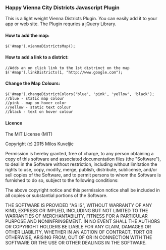 <h3>Happy Vienna City Districts Javascript Plugin</h3>

This is a light weight Vienna Districts Plugin. You can easily add it to your app or web site. The Plugin requries a jQuery Library.<br/>

<h4>How to add the map:</h4>

<pre><code>$('#map').viennaDistrictsMap();</code></pre>

<h4>How to add a link to a district:</h4>

<pre><code>//Adds an on click link to the 1st distrinct on the map
$('#map').linkDistricts(1, "http://www.google.com");</code></pre>

<h4>Change the Map Colours:</h4>
<pre><code>$('#map').changeDistrictColors('blue', 'pink', 'yellow', 'black');
//blue - static map colour
//pink - map on hover color
//yellow - static text colour
//black - text on hover colour</code></pre>

<h4>Licence</h4>

The MIT License (MIT)

Copyright (c) 2015 Milos Kuveljic

Permission is hereby granted, free of charge, to any person obtaining a copy
of this software and associated documentation files (the "Software"), to deal
in the Software without restriction, including without limitation the rights
to use, copy, modify, merge, publish, distribute, sublicense, and/or sell
copies of the Software, and to permit persons to whom the Software is
furnished to do so, subject to the following conditions:

The above copyright notice and this permission notice shall be included in all
copies or substantial portions of the Software.

THE SOFTWARE IS PROVIDED "AS IS", WITHOUT WARRANTY OF ANY KIND, EXPRESS OR
IMPLIED, INCLUDING BUT NOT LIMITED TO THE WARRANTIES OF MERCHANTABILITY,
FITNESS FOR A PARTICULAR PURPOSE AND NONINFRINGEMENT. IN NO EVENT SHALL THE
AUTHORS OR COPYRIGHT HOLDERS BE LIABLE FOR ANY CLAIM, DAMAGES OR OTHER
LIABILITY, WHETHER IN AN ACTION OF CONTRACT, TORT OR OTHERWISE, ARISING FROM,
OUT OF OR IN CONNECTION WITH THE SOFTWARE OR THE USE OR OTHER DEALINGS IN THE
SOFTWARE.
